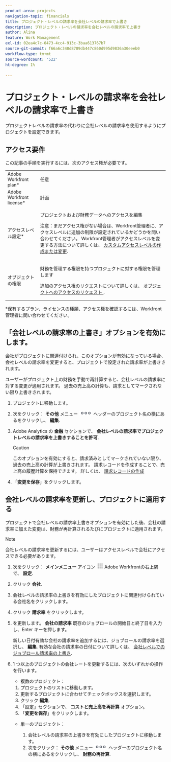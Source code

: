 ```yaml
---
product-area: projects
navigation-topic: financials
title: プロジェクト・レベルの請求率を会社レベルの請求率で上書き
description: プロジェクト・レベルの請求率を会社レベルの請求率で上書き
author: Alina
feature: Work Management
exl-id: 02ea4c7c-0473-4cc4-913c-3baa613767b7
source-git-commit: f66a6c340d8789db447c860d995d9836a30eeeb0
workflow-type: tm+mt
source-wordcount: '522'
ht-degree: 1%

---
```


# プロジェクト・レベルの請求率を会社レベルの請求率で上書き

<!--
<p data-mc-conditions="QuicksilverOrClassic.Draft mode">(NOTE: THIS IS LINKED TO THE UI IN THE EDIT PROJECT MODAL)</p>
-->

プロジェクトレベルの請求率の代わりに会社レベルの請求率を使用するようにプロジェクトを設定できます。

## アクセス要件

この記事の手順を実行するには、次のアクセス権が必要です。

<table style="table-layout:auto"> 
 <col> 
 <col> 
 <tbody> 
  <tr> 
   <td role="rowheader">Adobe Workfront plan*</td> 
   <td> <p>任意</p> </td> 
  </tr> 
  <tr> 
   <td role="rowheader">Adobe Workfront license*</td> 
   <td> <p>計画 </p> </td> 
  </tr> 
  <tr> 
   <td role="rowheader">アクセスレベル設定*</td> 
   <td> <p>プロジェクトおよび財務データへのアクセスを編集</p> <p>注意：まだアクセス権がない場合は、Workfront管理者に、アクセスレベルに追加の制限が設定されているかどうかを問い合わせてください。 Workfront管理者がアクセスレベルを変更する方法について詳しくは、 <a href="../../../administration-and-setup/add-users/configure-and-grant-access/create-modify-access-levels.md" class="MCXref xref">カスタムアクセスレベルの作成または変更</a>.</p> </td> 
  </tr> 
  <tr> 
   <td role="rowheader">オブジェクトの権限</td> 
   <td> <p>財務を管理する権限を持つプロジェクトに対する権限を管理します</p> <p>追加のアクセス権のリクエストについて詳しくは、 <a href="../../../workfront-basics/grant-and-request-access-to-objects/request-access.md" class="MCXref xref">オブジェクトへのアクセスのリクエスト </a>.</p> </td> 
  </tr> 
 </tbody> 
</table>

&#42;保有するプラン、ライセンスの種類、アクセス権を確認するには、Workfront管理者に問い合わせてください。

## 「会社レベルの請求率の上書き」オプションを有効にします。

会社がプロジェクトに関連付けられ、このオプションが有効になっている場合、会社レベルの請求率を変更すると、プロジェクトで設定された請求率が上書きされます。

ユーザーがプロジェクト上の財務を手動で再計算すると、会社レベルの請求率に対する変更が適用されます。 過去の売上高の計算も、請求としてマークされない限り上書きされます。

1. プロジェクトに移動します。
1. 次をクリック： **その他** メニュー ![](assets/qs-more-icon-on-an-object.png) ヘッダーのプロジェクト名の横にあるをクリックし、 **編集**.
1. Adobe Analytics の **金融** セクションで、 **会社レベルの請求率でプロジェクトレベルの請求率を上書きすることを許可**.

   >[!CAUTION]
   >
   >このオプションを有効にすると、請求済みとしてマークされていない限り、過去の売上高の計算が上書きされます。 請求レコードを作成することで、売上高の履歴計算を保持できます。 詳しくは、 [請求レコードの作成](../../../manage-work/projects/project-finances/create-billing-records.md)

1. 「**変更を保存**」をクリックします。

## 会社レベルの請求率を更新し、プロジェクトに適用する

プロジェクトで会社レベルの請求率上書きオプションを有効にした後、会社の請求率に加えた変更は、財務が再計算されるたびにプロジェクトに適用されます。

>[!NOTE]
>
>会社レベルの請求率を更新するには、ユーザーはアクセスレベルで会社にアクセスできる必要があります。

1. 次をクリック： **メインメニュー** アイコン ![](assets/main-menu-icon.png) Adobe Workfrontの右上隅で、 **設定**.
1. クリック **会社**.
1. 会社レベルの請求率の上書きを有効にしたプロジェクトに関連付けられている会社名をクリックします。
1. クリック **請求率** をクリックします。
1. を更新します。 **会社の請求率** 既存のジョブロールの開始日と終了日を入力し、Enter キーを押します。

   新しい日付有効な会社の請求率を追加するには、ジョブロールの請求率を選択し、 **編集**. 有効な会社の請求率の日付について詳しくは、 [会社レベルでのジョブロール請求率の上書き](/help/quicksilver/administration-and-setup/set-up-workfront/organizational-setup/override-job-role-billing-rates-company-level.md).

1. 1 つ以上のプロジェクトの会社レートを更新するには、次のいずれかの操作を行います。

   * 複数のプロジェクト：

   1. プロジェクトのリストに移動します。
   1. 更新するプロジェクトに合わせてチェックボックスを選択します。
   1. クリック **編集**.
   1. 「設定」セクションで、 **コストと売上高を再計算** オプション。
   1. 「**変更を保存**」をクリックします。

   * 単一のプロジェクト：

      1. 会社レベルの請求率の上書きを有効にしたプロジェクトに移動します。
      1. 次をクリック： **その他** メニュー ![](assets/qs-more-icon-on-an-object.png) ヘッダーのプロジェクト名の横にあるをクリックし、 **財務の再計算**.
